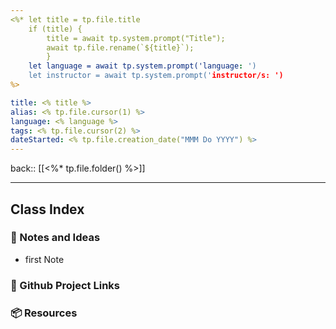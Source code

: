 ```yaml
---
<%* let title = tp.file.title 
	if (title) { 
		title = await tp.system.prompt("Title"); 
		await tp.file.rename(`${title}`); 
		}
	let language = await tp.system.prompt('language: ')
	let instructor = await tp.system.prompt('instructor/s: ')
%>

title: <% title %>
alias: <% tp.file.cursor(1) %>
language: <% language %>
tags: <% tp.file.cursor(2) %>
dateStarted: <% tp.file.creation_date("MMM Do YYYY") %>
---
```


back::  [[<%* tp.file.folder() %>]]

___



## Class Index




### 📜 Notes and Ideas

-   first Note



### 🔗 Github Project Links




### 📦 Resources
